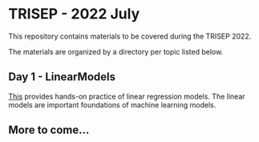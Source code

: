 # TRISEP - 2022 July

This repository contains materials to be covered during the TRISEP 2022. 

The materials are organized by a directory per topic listed below.

## Day 1 - LinearModels

[This](LinearModels) provides hands-on practice of linear regression models. The linear models are important foundations of machine learning models.


## More to come...
